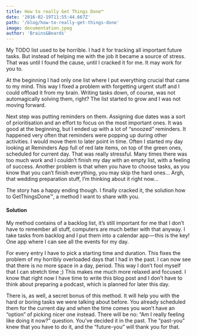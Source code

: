 ```yaml
---
title: How to really Get Things Done™
date: '2016-02-19T11:55:44.667Z'
path: '/blog/how-to-really-get-things-done'
image: documentation.jpeg
author: 'Brains&Beards'
---
```


My TODO list used to be horrible. I had it for tracking all important future tasks. But instead of helping me with the job it became a source of stress. That was until I found the cause, until I cracked it for me. It may work for you to.

At the beginning I had only one list where I put everything crucial that came to my mind. This way I fixed a problem with forgetting urgent stuff and I could offload it from my brain. Writing tasks down, of course, was not automagically solving them, right? The list started to grow and I was not moving forward.

Next step was putting reminders on them. Assigning due dates was a sort of prioritisation and an effort to focus on the most important ones. It was good at the beginning, but I ended up with a lot of “snoozed” reminders. It happened very often that reminders were popping up during other activities. I would move them to later point in time. Often I started my day looking at Reminders App full of red late items, on top of the green ones, scheduled for current day. That was really stressful. Many times there was too much work and I couldn’t finish my day with an empty list, with a feeling of success. Another problem is that when you have to choose tasks, as you know that you can’t finish everything, you may skip the hard ones… Argh, that wedding preparation stuff, I’m thinking about it right now…

The story has a happy ending though. I finally cracked it, the solution how to GetThingsDone™, a method I want to share with you.

#### Solution

My method contains of a backlog list, it’s still important for me that I don’t have to remember all stuff, computers are much better with that anyway. I take tasks from backlog and I put them into a calendar app — this is the key! One app where I can see all the events for my day.

For every entry I have to pick a starting time and duration. This fixes the problem of my horribly overloaded days that I had in the past. I can now see that there is no more space in a day, period. This way I don’t fool myself that I can stretch time ;) This makes me much more relaxed and focused. I know that right now I have time to write this blog post and I don’t have to think about preparing a podcast, which is planned for later this day.

There is, as well, a secret bonus of this method. It will help you with the hard or boring tasks we were talking about before. You already scheduled them for the current day and when the time comes you won’t have an “option” of picking nicer one instead. There will be no: “Am I really feeling like doing it now?” question. You’ve decided it in the past. The “past-you” knew that you have to do it, and the “future-you” will thank you for that.
